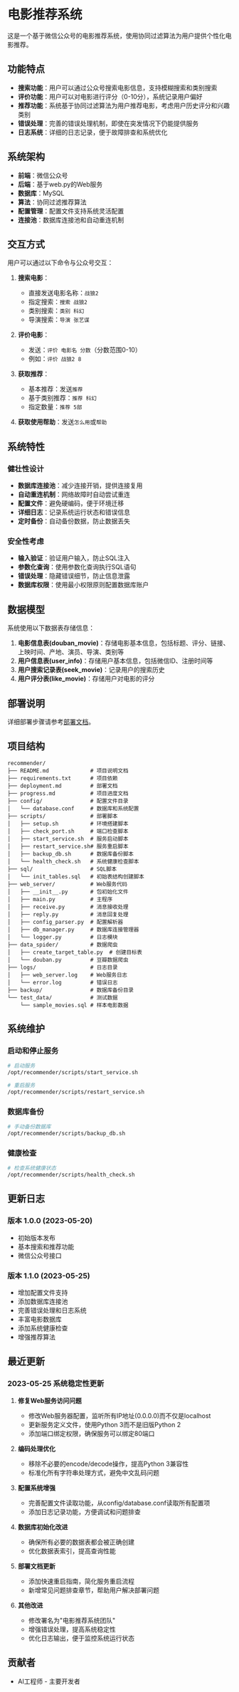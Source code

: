 # 电影推荐系统

这是一个基于微信公众号的电影推荐系统，使用协同过滤算法为用户提供个性化电影推荐。

## 功能特点

- **搜索功能**：用户可以通过公众号搜索电影信息，支持模糊搜索和类别搜索
- **评价功能**：用户可以对电影进行评分（0-10分），系统记录用户偏好
- **推荐功能**：系统基于协同过滤算法为用户推荐电影，考虑用户历史评分和兴趣类别
- **错误处理**：完善的错误处理机制，即使在突发情况下仍能提供服务
- **日志系统**：详细的日志记录，便于故障排查和系统优化

## 系统架构

- **前端**：微信公众号
- **后端**：基于web.py的Web服务
- **数据库**：MySQL
- **算法**：协同过滤推荐算法
- **配置管理**：配置文件支持系统灵活配置
- **连接池**：数据库连接池和自动重连机制

## 交互方式

用户可以通过以下命令与公众号交互：

1. **搜索电影**：
   - 直接发送电影名称：`战狼2`
   - 指定搜索：`搜索 战狼2`
   - 类别搜索：`类别 科幻`
   - 导演搜索：`导演 张艺谋`

2. **评价电影**：
   - 发送：`评价 电影名 分数`（分数范围0-10）
   - 例如：`评价 战狼2 8`

3. **获取推荐**：
   - 基本推荐：发送`推荐`
   - 基于类别推荐：`推荐 科幻`
   - 指定数量：`推荐 5部`

4. **获取使用帮助**：发送`怎么用`或`帮助`

## 系统特性

### 健壮性设计

- **数据库连接池**：减少连接开销，提供连接复用
- **自动重连机制**：网络故障时自动尝试重连
- **配置文件**：避免硬编码，便于环境迁移
- **详细日志**：记录系统运行状态和错误信息
- **定时备份**：自动备份数据，防止数据丢失

### 安全性考虑

- **输入验证**：验证用户输入，防止SQL注入
- **参数化查询**：使用参数化查询执行SQL语句
- **错误处理**：隐藏错误细节，防止信息泄露
- **数据库权限**：使用最小权限原则配置数据库账户

## 数据模型

系统使用以下数据表存储信息：

1. **电影信息表(douban_movie)**：存储电影基本信息，包括标题、评分、链接、上映时间、产地、演员、导演、类别等
2. **用户信息表(user_info)**：存储用户基本信息，包括微信ID、注册时间等
3. **用户搜索记录表(seek_movie)**：记录用户的搜索历史
4. **用户评分表(like_movie)**：存储用户对电影的评分

## 部署说明

详细部署步骤请参考[部署文档](deployment.md)。

## 项目结构

```
recommender/
├── README.md             # 项目说明文档
├── requirements.txt      # 项目依赖
├── deployment.md         # 部署文档
├── progress.md           # 项目进度文档
├── config/               # 配置文件目录
│   └── database.conf     # 数据库和系统配置
├── scripts/              # 部署脚本
│   ├── setup.sh          # 环境搭建脚本
│   ├── check_port.sh     # 端口检查脚本
│   ├── start_service.sh  # 服务启动脚本
│   ├── restart_service.sh# 服务重启脚本
│   ├── backup_db.sh      # 数据库备份脚本
│   └── health_check.sh   # 系统健康检查脚本
├── sql/                  # SQL脚本
│   └── init_tables.sql   # 初始表结构创建脚本
├── web_server/           # Web服务代码
│   ├── __init__.py       # 包初始化文件
│   ├── main.py           # 主程序
│   ├── receive.py        # 消息接收处理
│   ├── reply.py          # 消息回复处理
│   ├── config_parser.py  # 配置解析器
│   ├── db_manager.py     # 数据库连接管理器
│   └── logger.py         # 日志模块
├── data_spider/          # 数据爬虫
│   ├── create_target_table.py  # 创建目标表
│   └── douban.py         # 豆瓣数据爬虫
├── logs/                 # 日志目录
│   ├── web_server.log    # Web服务日志
│   └── error.log         # 错误日志
├── backup/               # 数据库备份目录
└── test_data/            # 测试数据
    └── sample_movies.sql # 样本电影数据
``` 

## 系统维护

### 启动和停止服务

```bash
# 启动服务
/opt/recommender/scripts/start_service.sh

# 重启服务
/opt/recommender/scripts/restart_service.sh
```

### 数据库备份

```bash
# 手动备份数据库
/opt/recommender/scripts/backup_db.sh
```

### 健康检查

```bash
# 检查系统健康状态
/opt/recommender/scripts/health_check.sh
```

## 更新日志

### 版本 1.0.0 (2023-05-20)
- 初始版本发布
- 基本搜索和推荐功能
- 微信公众号接口

### 版本 1.1.0 (2023-05-25)
- 增加配置文件支持
- 添加数据库连接池
- 完善错误处理和日志系统
- 丰富电影数据库
- 添加系统健康检查
- 增强推荐算法

## 最近更新

### 2023-05-25 系统稳定性更新

1. **修复Web服务访问问题**
   - 修改Web服务器配置，监听所有IP地址(0.0.0.0)而不仅是localhost
   - 更新服务定义文件，使用Python 3而不是旧版Python 2
   - 添加端口绑定权限，确保服务可以绑定80端口

2. **编码处理优化**
   - 移除不必要的encode/decode操作，提高Python 3兼容性
   - 标准化所有字符串处理方式，避免中文乱码问题

3. **配置系统增强**
   - 完善配置文件读取功能，从config/database.conf读取所有配置项
   - 添加日志记录功能，方便调试和问题排查

4. **数据库初始化改进**
   - 确保所有必要的数据表都会被正确创建
   - 优化数据表索引，提高查询性能

5. **部署文档更新**
   - 添加快速重启指南，简化服务重启流程
   - 新增常见问题排查章节，帮助用户解决部署问题

6. **其他改进**
   - 修改署名为"电影推荐系统团队"
   - 增强错误处理，提高系统稳定性
   - 优化日志输出，便于监控系统运行状态

## 贡献者

- AI工程师 - 主要开发者 